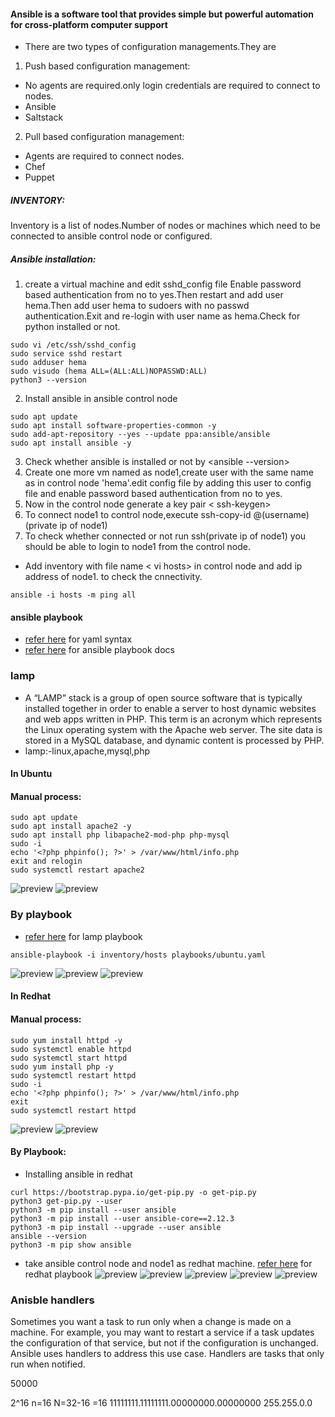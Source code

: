 #### Ansible is a software tool that provides simple but powerful automation for cross-platform computer support
* There are two types of configuration managements.They are 
1. Push based configuration management:
* No agents are required.only login credentials are required to connect to nodes.
* Ansible
* Saltstack
2. Pull based configuration management:
* Agents are required to connect nodes.
* Chef
* Puppet
##### INVENTORY:
Inventory is a list of nodes.Number of nodes or machines which need to be connected to ansible control node or configured.
##### Ansible installation:
1. create a virtual machine and edit sshd_config file Enable password based authentication from no to yes.Then restart and add user hema.Then add user hema to sudoers with no passwd authentication.Exit and re-login with user name as hema.Check for python installed  or not.
```
sudo vi /etc/ssh/sshd_config
sudo service sshd restart
sudo adduser hema
sudo visudo (hema ALL=(ALL:ALL)NOPASSWD:ALL)
python3 --version
```
2. Install ansible in ansible control node
```
sudo apt update
sudo apt install software-properties-common -y
sudo add-apt-repository --yes --update ppa:ansible/ansible
sudo apt install ansible -y
```
3. Check whether ansible is installed or not by <ansible --version>
4. Create one more vm named as node1,create user with the same name as in control node 'hema'.edit config file by adding this user to config file and enable password based authentication from no to yes.
5. Now in the control node generate a key pair < ssh-keygen>
6. To connect node1  to control node,execute ssh-copy-id @(username)(private ip of node1)
7. To check whether connected or not run ssh(private ip of node1) you should be able to login to node1 from the control node.
* Add inventory with file name  < vi hosts> in control node and add ip address of node1. to check the cnnectivity.
```
ansible -i hosts -m ping all
```
#### ansible playbook
* [refer here](https://docs.ansible.com/ansible/latest/reference_appendices/YAMLSyntax.html) for yaml syntax
* [refer here](https://docs.ansible.com/ansible/latest/playbook_guide/playbooks.html#working-with-playbooks) for ansible playbook docs

### lamp
* A “LAMP” stack is a group of open source software that is typically installed together in order to enable a server to host dynamic websites and web apps written in PHP. This term is an acronym which represents the Linux operating system with the Apache web server. The site data is stored in a MySQL database, and dynamic content is processed by PHP.
* lamp:-linux,apache,mysql,php
#### In Ubuntu
#### Manual process:
```
sudo apt update
sudo apt install apache2 -y
sudo apt install php libapache2-mod-php php-mysql
sudo -i
echo '<?php phpinfo(); ?>' > /var/www/html/info.php
exit and relogin
sudo systemctl restart apache2

```
![preview](./Images/ansible3.png)
![preview](./Images/ansible2.png)
### By playbook
* [refer here](C:\Users\karam\OneDrive\Desktop\gitclassroompractice\gitpractice\ansible\lamp\playbooks\ubuntu.yaml) for lamp playbook
```
ansible-playbook -i inventory/hosts playbooks/ubuntu.yaml
```
![preview](./Images/ansible4.png)
![preview](./Images/ansible5.png)
![preview](./Images/ansible6.png)
#### In Redhat
#### Manual process:
```
sudo yum install httpd -y
sudo systemctl enable httpd
sudo systemctl start httpd
sudo yum install php -y
sudo systemctl restart httpd
sudo -i
echo '<?php phpinfo(); ?>' > /var/www/html/info.php
exit
sudo systemctl restart httpd
```
![preview](./Images/ansible7.png)
![preview](./Images/ansible8.png)
#### By Playbook:

* Installing ansible in redhat
```
curl https://bootstrap.pypa.io/get-pip.py -o get-pip.py
python3 get-pip.py --user
python3 -m pip install --user ansible
python3 -m pip install --user ansible-core==2.12.3
python3 -m pip install --upgrade --user ansible
ansible --version
python3 -m pip show ansible
```
* take ansible control node and node1 as redhat machine.
[refer here](C:\Users\karam\OneDrive\Desktop\gitclassroompractice\gitpractice\ansible\lamp\playbooks\redhat.yaml) for redhat playbook
![preview](./Images/ansible10.png)
![preview](./Images/ansible12.png)
![preview](./Images/ansible13.png)
![preview](./Images/ansible14.png)
![preview](./Images/ansible15.png)
### Anisble handlers
Sometimes you want a task to run only when a change is made on a machine. For example, you may want to restart a service if a task updates the configuration of that service, but not if the configuration is unchanged. Ansible uses handlers to address this use case. Handlers are tasks that only run when notified.

50000

2^16
n=16
N=32-16
 =16
 11111111.11111111.00000000.00000000
 255.255.0.0